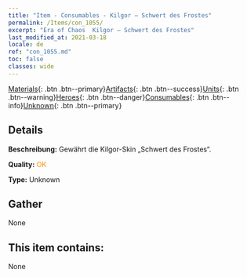 ```yaml
---
title: "Item - Consumables - Kilgor – Schwert des Frostes"
permalink: /Items/con_1055/
excerpt: "Era of Chaos  Kilgor – Schwert des Frostes"
last_modified_at: 2021-03-18
locale: de
ref: "con_1055.md"
toc: false
classes: wide
---
```

 [Materials](/de/Items/){: .btn .btn--primary}[Artifacts](/de/Items/Artifacts/){: .btn .btn--success}[Units](/de/Items/Units/){: .btn .btn--warning}[Heroes](/de/Items/Heroes/){: .btn .btn--danger}[Consumables](/de/Items/Consumables/){: .btn .btn--info}[Unknown](/de/Items/Unknown/){: .btn .btn--primary}

## Details
 **Beschreibung:** Gewährt die Kilgor-Skin „Schwert des Frostes“.

 **Quality:** <span style="color: #FF8C00">OK</span>

 **Type:** Unknown

## Gather

  None

## This item contains:

  None

